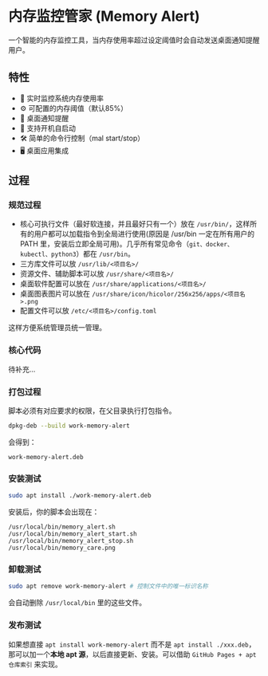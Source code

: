 # 内存监控管家 (Memory Alert)

一个智能的内存监控工具，当内存使用率超过设定阈值时会自动发送桌面通知提醒用户。

## 特性

- 🚀 实时监控系统内存使用率
- ⚙️ 可配置的内存阈值（默认85%）
- 🔔 桌面通知提醒
- 🎯 支持开机自启动
- 🛠️ 简单的命令行控制（mal start/stop）
- 🖥️ 桌面应用集成

## 过程

### 规范过程

- 核心可执行文件（最好软连接，并且最好只有一个）放在 `/usr/bin/`，这样所有的用户都可以加载指令到全局进行使用(原因是 /usr/bin 一定在所有用户的 PATH 里，安装后立即全局可用)。几乎所有常见命令（`git、docker、kubectl、python3`）都在 `/usr/bin`。
- 三方库文件可以放 `/usr/lib/<项目名>/`
- 资源文件、辅助脚本可以放 `/usr/share/<项目名>/`
- 桌面软件配置可以放在 `/usr/share/applications/<项目名>/`
- 桌面图表图片可以放在 `/usr/share/icon/hicolor/256x256/apps/<项目名>.png`
- 配置文件可以放 `/etc/<项目名>/config.toml`

这样方便系统管理员统一管理。

### 核心代码

待补充...

### 打包过程

脚本必须有对应要求的权限，在父目录执行打包指令。

```bash
dpkg-deb --build work-memory-alert
```

会得到：

```
work-memory-alert.deb
```

### 安装测试

```bash
sudo apt install ./work-memory-alert.deb
```

安装后，你的脚本会出现在：

```
/usr/local/bin/memory_alert.sh
/usr/local/bin/memory_alert_start.sh
/usr/local/bin/memory_alert_stop.sh
/usr/local/bin/memory_care.png
```

### 卸载测试

```bash
sudo apt remove work-memory-alert # 控制文件中的唯一标识名称
```

会自动删除 `/usr/local/bin` 里的这些文件。

### 发布测试

如果想直接 `apt install work-memory-alert` 而不是 `apt install ./xxx.deb`，那可以加一个**本地 apt 源**，以后直接更新、安装。可以借助 `GitHub Pages + apt 仓库索引` 来实现。
